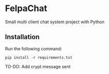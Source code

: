 # FelpaChat

Small multi client chat system project with Python

## Installation

Run the following command:

```
pip install -r requirements.txt
```

TO-DO: Add crypt message sent
